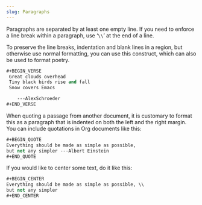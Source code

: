 ```yaml
---
slug: Paragraphs
---
```


Paragraphs are separated by at least one empty line. If you need to enforce a line break within a paragraph, use ‘`\\`’ at the end of a line.

To preserve the line breaks, indentation and blank lines in a region, but otherwise use normal formatting, you can use this construct, which can also be used to format poetry.

```lisp
#+BEGIN_VERSE
 Great clouds overhead
 Tiny black birds rise and fall
 Snow covers Emacs

    ---AlexSchroeder
#+END_VERSE
```

When quoting a passage from another document, it is customary to format this as a paragraph that is indented on both the left and the right margin. You can include quotations in Org documents like this:

```lisp
#+BEGIN_QUOTE
Everything should be made as simple as possible,
but not any simpler ---Albert Einstein
#+END_QUOTE
```

If you would like to center some text, do it like this:

```lisp
#+BEGIN_CENTER
Everything should be made as simple as possible, \\
but not any simpler
#+END_CENTER
```
